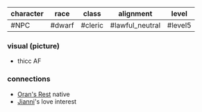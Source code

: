 | character | race   | class   | alignment       | level   |
| --------- | ------ | ------- | --------------- | ------- |
| #NPC| #dwarf | #cleric | #lawful_neutral | #level5 |

### visual (picture)
- thicc AF 

### connections
- [Oran's Rest](Matter%20Campaign📁/Locations📌/Oran's%20Rest.md) native
- [Jianni](Matter%20Campaign📁/Players👤/Jianni.md)'s love interest